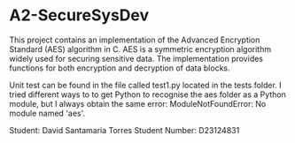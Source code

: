 # A2-SecureSysDev
This project contains an implementation of the Advanced Encryption Standard (AES) algorithm in C. AES is a symmetric encryption algorithm widely used for securing sensitive data. The implementation provides functions for both encryption and decryption of data blocks.

Unit test can be found in the file called test1.py located in the tests folder. I tried different ways to to get Python to recognise the aes folder as a Python module, but I always obtain the same error: ModuleNotFoundError: No module named 'aes'.

Student: David Santamaria Torres
Student Number: D23124831


